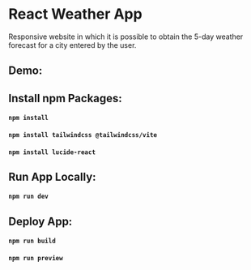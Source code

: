 # React Weather App

Responsive website in which it is possible to obtain the 5-day weather forecast for a city entered by the user.

## Demo:

## Install npm Packages:

#### `npm install`

#### `npm install tailwindcss @tailwindcss/vite`

#### `npm install lucide-react`

## Run App Locally:

#### `npm run dev`

## Deploy App:

#### `npm run build`

#### `npm run preview`
